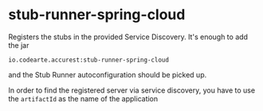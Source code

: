 stub-runner-spring-cloud
========================

Registers the stubs in the provided Service Discovery. It's enough to add the jar

```
io.codearte.accurest:stub-runner-spring-cloud
```

and the Stub Runner autoconfiguration should be picked up.

In order to find the registered server via service discovery, you have to use the 
`artifactId` as the name of the application